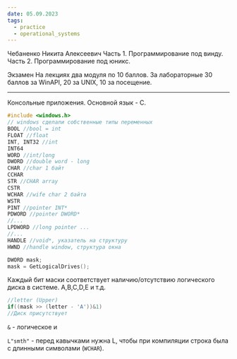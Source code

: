 ```yaml
---
date: 05.09.2023
tags:
  - practice
  - operational_systems
---
```


Чебаненко Никита Алексеевич
Часть 1. Программирование под винду.
Часть 2. Программирование под юникс.

Экзамен
На лекциях два модуля по 10 баллов.
За лабораторные 30 баллов за WinAPI, 20 за UNIX, 10 за посещение.

---

Консольные приложения.
Основной язык - C.

```c
#include <windows.h>
// windows сделали собственные типы переменных
BOOL //bool = int
FLOAT //float
INT, INT32 //int
INT64
WORD //int/long
DWORD //double word - long
CHAR //char 1 байт
CCHAR 
STR //CHAR array
CSTR
WCHAR //wife char 2 байта
WSTR
PINT //pointer INT*
PDWORD //pointer DWORD*
//...
LPDWORD //long pointer ...
//...
HANDLE //void*, указатель на структуру
HWND //handle window, структура окна
```

```c
DWORD mask;
mask = GetLogicalDrives();
```
Каждый бит маски соответствует наличию/отсутствию логического диска в системе. A,B,C,D,E и т.д.

```c
//letter (Upper)
if((mask >> (letter - 'A'))&1)
//Диск присутствует
```

`&` - логическое и

`L"smth"` - перед кавычками нужна L, чтобы при компиляции строка была с длинными символами (`WCHAR`).
